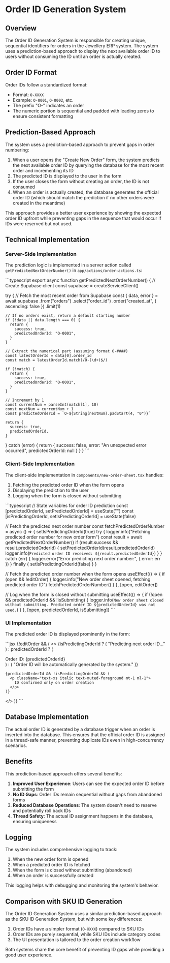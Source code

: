 # Order ID Generation System

## Overview

The Order ID Generation System is responsible for creating unique, sequential identifiers for orders in the Jewellery ERP system. The system uses a prediction-based approach to display the next available order ID to users without consuming the ID until an order is actually created.

## Order ID Format

Order IDs follow a standardized format:

- Format: `O-XXXX`
- Example: `O-0001`, `O-0002`, etc.
- The prefix "O-" indicates an order
- The numeric portion is sequential and padded with leading zeros to ensure consistent formatting

## Prediction-Based Approach

The system uses a prediction-based approach to prevent gaps in order numbering:

1. When a user opens the "Create New Order" form, the system predicts the next available order ID by querying the database for the most recent order and incrementing its ID
2. The predicted ID is displayed to the user in the form
3. If the user closes the form without creating an order, the ID is not consumed
4. When an order is actually created, the database generates the official order ID (which should match the prediction if no other orders were created in the meantime)

This approach provides a better user experience by showing the expected order ID upfront while preventing gaps in the sequence that would occur if IDs were reserved but not used.

## Technical Implementation

### Server-Side Implementation

The prediction logic is implemented in a server action called `getPredictedNextOrderNumber()` in `app/actions/order-actions.ts`:

\`\`\`typescript
export async function getPredictedNextOrderNumber() {
  // Create Supabase client
  const supabase = createServiceClient()

  try {
    // Fetch the most recent order from Supabase
    const { data, error } = await supabase
      .from("orders")
      .select("order_id")
      .order("created_at", { ascending: false })
      .limit(1)

    // If no orders exist, return a default starting number
    if (!data || data.length === 0) {
      return {
        success: true,
        predictedOrderId: "O-0001",
      }
    }

    // Extract the numerical part (assuming format O-####)
    const latestOrderId = data[0].order_id
    const match = latestOrderId.match(/O-(\d+)$/)

    if (!match) {
      return {
        success: true,
        predictedOrderId: "O-0001",
      }
    }

    // Increment by 1
    const currentNum = parseInt(match[1], 10)
    const nextNum = currentNum + 1
    const predictedOrderId = `O-${String(nextNum).padStart(4, "0")}`

    return {
      success: true,
      predictedOrderId,
    }
  } catch (error) {
    return { success: false, error: "An unexpected error occurred", predictedOrderId: null }
  }
}
\`\`\`

### Client-Side Implementation

The client-side implementation in `components/new-order-sheet.tsx` handles:

1. Fetching the predicted order ID when the form opens
2. Displaying the prediction to the user
3. Logging when the form is closed without submitting

\`\`\`typescript
// State variables for order ID prediction
const [predictedOrderId, setPredictedOrderId] = useState<string>("")
const [isPredictingOrderId, setIsPredictingOrderId] = useState<boolean>(false)

// Fetch the predicted next order number
const fetchPredictedOrderNumber = async () => {
  setIsPredictingOrderId(true)
  try {
    logger.info("Fetching predicted order number for new order form")
    const result = await getPredictedNextOrderNumber()
    if (result.success && result.predictedOrderId) {
      setPredictedOrderId(result.predictedOrderId)
      logger.info(`Predicted order ID received: ${result.predictedOrderId}`)
    }
  } catch (err) {
    logger.error("Error predicting next order number:", { error: err })
  } finally {
    setIsPredictingOrderId(false)
  }
}

// Fetch the predicted order number when the form opens
useEffect(() => {
  if (open && !editOrder) {
    logger.info("New order sheet opened, fetching predicted order ID")
    fetchPredictedOrderNumber()
  }
}, [open, editOrder])

// Log when the form is closed without submitting
useEffect(() => {
  if (!open && predictedOrderId && !isSubmitting) {
    logger.info(`New order sheet closed without submitting. Predicted order ID ${predictedOrderId} was not used.`)
  }
}, [open, predictedOrderId, isSubmitting])
\`\`\`

### UI Implementation

The predicted order ID is displayed prominently in the form:

\`\`\`jsx
{!editOrder && (
  <>
    <Alert variant="info" className="mt-4">
      <Info className="h-4 w-4" />
      <AlertDescription>
        {isPredictingOrderId ? (
          "Predicting next order ID..."
        ) : predictedOrderId ? (
          <div className="text-lg font-semibold">
            Order ID: {predictedOrderId}
          </div>
        ) : (
          "Order ID will be automatically generated by the system."
        )}
      </AlertDescription>
    </Alert>
    
    {predictedOrderId && !isPredictingOrderId && (
      <p className="text-xs italic text-muted-foreground mt-1 ml-1">
        ID confirmed only on order creation
      </p>
    )}
  </>
)}
\`\`\`

## Database Implementation

The actual order ID is generated by a database trigger when an order is inserted into the database. This ensures that the official order ID is assigned in a thread-safe manner, preventing duplicate IDs even in high-concurrency scenarios.

## Benefits

This prediction-based approach offers several benefits:

1. **Improved User Experience**: Users can see the expected order ID before submitting the form
2. **No ID Gaps**: Order IDs remain sequential without gaps from abandoned forms
3. **Reduced Database Operations**: The system doesn't need to reserve and potentially roll back IDs
4. **Thread Safety**: The actual ID assignment happens in the database, ensuring uniqueness

## Logging

The system includes comprehensive logging to track:

1. When the new order form is opened
2. When a predicted order ID is fetched
3. When the form is closed without submitting (abandoned)
4. When an order is successfully created

This logging helps with debugging and monitoring the system's behavior.

## Comparison with SKU ID Generation

The Order ID Generation System uses a similar prediction-based approach as the SKU ID Generation System, but with some key differences:

1. Order IDs have a simpler format (`O-XXXX`) compared to SKU IDs
2. Order IDs are purely sequential, while SKU IDs include category codes
3. The UI presentation is tailored to the order creation workflow

Both systems share the core benefit of preventing ID gaps while providing a good user experience.
